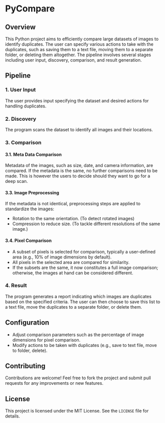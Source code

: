 # PyCompare

## Overview

This Python project aims to efficiently compare large datasets of images to identify duplicates. The user can specify various actions to take with the duplicates, such as saving them to a text file, moving them to a separate folder, or deleting them altogether. The pipeline involves several stages including user input, discovery, comparison, and result generation.

## Pipeline

### 1. User Input

The user provides input specifying the dataset and desired actions for handling duplicates.

### 2. Discovery

The program scans the dataset to identify all images and their locations.

### 3. Comparison

#### 3.1. Meta Data Comparison

Metadata of the images, such as size, date, and camera information, are compared. If the metadata is the same, no further comparisons need to be made. This is however the users to decide should they want to go for a deep scan.

#### 3.3. Image Preprocessing

If the metadata is not identical, preprocessing steps are applied to standardize the images:
- Rotation to the same orientation. (To detect rotated images)
- Compression to reduce size. (To tackle different resolutions of the same image.)

#### 3.4. Pixel Comparison

- A subset of pixels is selected for comparison, typically a user-defined area (e.g., 10% of image dimensions by default).
- All pixels in the selected area are compared for similarity.
- If the subsets are the same, it now constitutes a full image comparison; otherwise, the images at hand can be considered different.

### 4. Result

The program generates a report indicating which images are duplicates based on the specified criteria. The user can then choose to save this list to a text file, move the duplicates to a separate folder, or delete them.

## Configuration

- Adjust comparison parameters such as the percentage of image dimensions for pixel comparison.
- Modify actions to be taken with duplicates (e.g., save to text file, move to folder, delete).

## Contributing

Contributions are welcome! Feel free to fork the project and submit pull requests for any improvements or new features.

## License

This project is licensed under the MIT License. See the `LICENSE` file for details.

